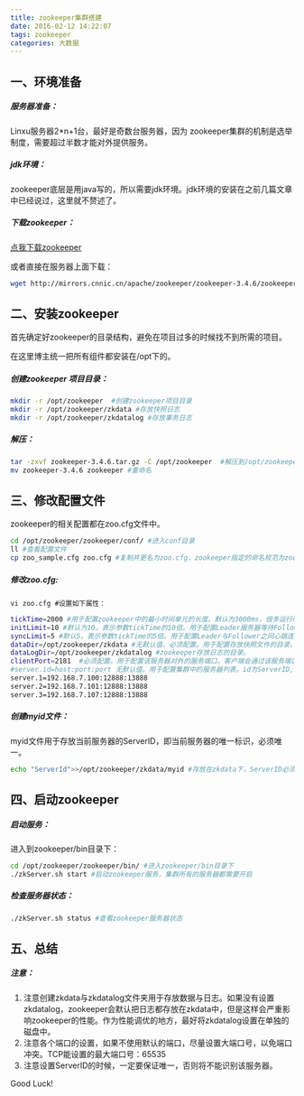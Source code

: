 ```yaml
---
title: zookeeper集群搭建
date: 2016-02-12 14:22:07
tags: zookeeper
categories: 大数据
---
```


## 一、环境准备

##### 服务器准备：

Linxu服务器2*n+1台，最好是奇数台服务器，因为 zookeeper集群的机制是选举制度，需要超过半数才能对外提供服务。

##### jdk环境：

zookeeper底层是用java写的，所以需要jdk环境。jdk环境的安装在之前几篇文章中已经说过，这里就不赘述了。

##### 下载zookeeper：

[点我下载zookeeper](http://www.apache.org/dyn/closer.cgi/zookeeper/)

<!-- more -->

或者直接在服务器上面下载：

```sh
wget http://mirrors.cnnic.cn/apache/zookeeper/zookeeper-3.4.6/zookeeper-3.4.6.tar.gz
```

## 二、安装zookeeper

首先确定好zookeeper的目录结构，避免在项目过多的时候找不到所需的项目。

在这里博主统一把所有组件都安装在/opt下的。

##### 创建zookeeper 项目目录：

```sh
mkdir -r /opt/zookeeper  #创建zookeeper项目目录
mkdir -r /opt/zookeeper/zkdata #存放快照日志
mkdir -r /opt/zookeeper/zkdatalog #存放事务日志
```

##### 解压：

```sh
tar -zxvf zookeeper-3.4.6.tar.gz -C /opt/zookeeper  #解压到/opt/zookeeper下
mv zookeeper-3.4.6 zookeeper #重命名
```

## 三、修改配置文件

zookeeper的相关配置都在zoo.cfg文件中。

```sh
cd /opt/zookeeper/zookeeper/conf/ #进入conf目录
ll #查看配置文件
cp zoo_sample.cfg zoo.cfg #复制并更名为zoo.cfg，zookeeper指定的命名规范为zoo.cfg
```

##### 修改zoo.cfg:

`vi zoo.cfg #设置如下属性：`

```sh
tickTime=2000 #用于配置zookeeper中的最小时间单元的长度。默认为3000ms，很多运行时的时间间隔都是tickTime的倍数。例如：zookeeper中会话的最小超时时间默认为2*tickTime.
initLimit=10 #默认为10，表示参数tickTime的10倍。用于配置Leader服务器等待Follower启动并完成数据同步的时间。Leader允许Follower在initLimit时间内与Leader完成连接并数据同步。
syncLimit=5 #默认5，表示参数tickTime的5倍。用于配置Leader与Follower之间心跳连接的最长延时时间。如果Leader在syncLimit时间内无法获取到Follower的心跳检测相应，则会认为该Follower已经脱离了和自己的同步。
dataDir=/opt/zookeeper/zkdata #无默认值，必须配置。用于配置存放快照文件的目录。如果没有配置参数dataLogDir属性，那么会默认把日志文件存在该目录下。所以最好设置dataLogDir参数。
dataLogDir=/opt/zookeeper/zkdatalog #zookeeper存放日志的目录。
clientPort=2181  #必须配置。用于配置该服务器对外的服务端口。客户端会通过该服务端口语zookeeper服务器创建连接，一般设置为2181。每台服务器都可以随意设置该端口号，同个集群中的每个服务器也可以设置不同的端口号。
#server.id=host:port:port 无默认值。用于配置集群中的服务器列表。id为ServerID,与myid文件中的保持一致，用于辨识这是哪一台服务器，所以必须要唯一。第一个端口用于指定Follower与Leader之间通信和数据同步的端口。第二个端口专门用于Leader选举的投票端口。
server.1=192.168.7.100:12888:13888 
server.2=192.168.7.101:12888:13888
server.3=192.168.7.107:12888:13888
```

##### 创建myid文件：

myid文件用于存放当前服务器的ServerID，即当前服务器的唯一标识，必须唯一。

```sh
echo "ServerId">>/opt/zookeeper/zkdata/myid #存放在zkdata下，ServerID必须与zoo.cfg中的id保持一致。
```

## 四、启动zookeeper

##### 启动服务：

进入到zookeeper/bin目录下：

```sh
cd /opt/zookeeper/zookeeper/bin/ #进入zookeeper/bin目录下
./zkServer.sh start #启动zookeeper服务，集群所有的服务器都需要开启
```

##### 检查服务器状态：

```sh
./zkServer.sh status #查看zookeeper服务器状态
```

## 五、总结

##### 注意：

1. 注意创建zkdata与zkdatalog文件夹用于存放数据与日志。如果没有设置zkdatalog，zookeeper会默认把日志都存放在zkdata中，但是这样会严重影响zookeeper的性能。作为性能调优的地方，最好将zkdatalog设置在单独的磁盘中。
2. 注意各个端口的设置，如果不使用默认的端口，尽量设置大端口号，以免端口冲突。TCP能设置的最大端口号：65535
3. 注意设置ServerID的时候，一定要保证唯一，否则将不能识别该服务器。



Good Luck!